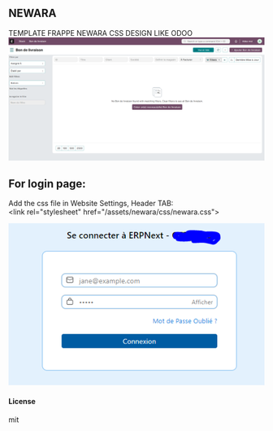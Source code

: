 ## NEWARA

TEMPLATE FRAPPE NEWARA
CSS DESIGN LIKE ODOO
<img src="newara.PNG">

## For login page:
<p>
Add the css file in Website Settings, Header TAB:<br>
&lt;link rel="stylesheet" href="/assets/newara/css/newara.css"&gt;
</p>
<img src="login.PNG">

#### License

mit
